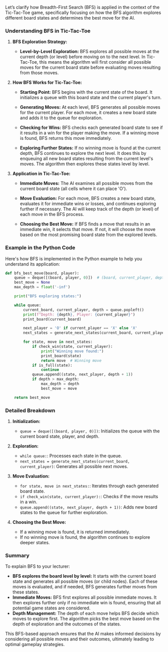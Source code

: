 Let’s clarify how Breadth-First Search (BFS) is applied in the context of the Tic-Tac-Toe game, specifically focusing on how the BFS algorithm explores different board states and determines the best move for the AI.

### Understanding BFS in Tic-Tac-Toe

1. **BFS Exploration Strategy:**
   - **Level-by-Level Exploration:**
     BFS explores all possible moves at the current depth (or level) before moving on to the next level. In Tic-Tac-Toe, this means the algorithm will first consider all possible moves for the current board state before evaluating moves resulting from those moves.

2. **How BFS Works for Tic-Tac-Toe:**
   - **Starting Point:**
     BFS begins with the current state of the board. It initializes a queue with this board state and the current player's turn.

   - **Generating Moves:**
     At each level, BFS generates all possible moves for the current player. For each move, it creates a new board state and adds it to the queue for exploration.

   - **Checking for Wins:**
     BFS checks each generated board state to see if it results in a win for the player making the move. If a winning move is found, BFS returns this move immediately.

   - **Exploring Further States:**
     If no winning move is found at the current depth, BFS continues to explore the next level. It does this by enqueuing all new board states resulting from the current level's moves. The algorithm then explores these states level by level.

3. **Application in Tic-Tac-Toe:**
   - **Immediate Moves:**
     The AI examines all possible moves from the current board state (all cells where it can place 'O').

   - **Move Evaluation:**
     For each move, BFS creates a new board state, evaluates it for immediate wins or losses, and continues exploring further if necessary. The AI will keep track of the depth (or level) of each move in the BFS process.

   - **Choosing the Best Move:**
     If BFS finds a move that results in an immediate win, it selects that move. If not, it will choose the move based on the most promising board state from the explored levels.

### Example in the Python Code

Here's how BFS is implemented in the Python example to help you understand its application:

```python
def bfs_best_move(board, player):
    queue = deque([(board, player, 0)])  # (board, current_player, depth)
    best_move = None
    max_depth = float('-inf')

    print("BFS exploring states:")

    while queue:
        current_board, current_player, depth = queue.popleft()
        print(f"Depth: {depth}, Player: {current_player}")
        print_board(current_board)

        next_player = 'O' if current_player == 'X' else 'X'
        next_states = generate_next_states(current_board, current_player)

        for state, move in next_states:
            if check_win(state, current_player):
                print("Winning move found:")
                print_board(state)
                return move  # Winning move
            if is_full(state):
                continue
            queue.append((state, next_player, depth + 1))
            if depth > max_depth:
                max_depth = depth
                best_move = move

    return best_move
```

### Detailed Breakdown

1. **Initialization:**
   - `queue = deque([(board, player, 0)])`: Initializes the queue with the current board state, player, and depth.

2. **Exploration:**
   - `while queue:`: Processes each state in the queue.
   - `next_states = generate_next_states(current_board, current_player)`: Generates all possible next moves.

3. **Move Evaluation:**
   - `for state, move in next_states:`: Iterates through each generated board state.
   - `if check_win(state, current_player):`: Checks if the move results in a win.
   - `queue.append((state, next_player, depth + 1))`: Adds new board states to the queue for further exploration.

4. **Choosing the Best Move:**
   - If a winning move is found, it is returned immediately.
   - If no winning move is found, the algorithm continues to explore deeper states.

### Summary

To explain BFS to your lecturer:
- **BFS explores the board level by level:** It starts with the current board state and generates all possible moves (or child nodes). Each of these moves is evaluated, and if needed, BFS generates further moves from these states.
- **Immediate Moves:** BFS first explores all possible immediate moves. It then explores further only if no immediate win is found, ensuring that all potential game states are considered.
- **Depth Management:** The depth of each move helps BFS decide which moves to explore first. The algorithm picks the best move based on the depth of exploration and the outcomes of the states.

This BFS-based approach ensures that the AI makes informed decisions by considering all possible moves and their outcomes, ultimately leading to optimal gameplay strategies.